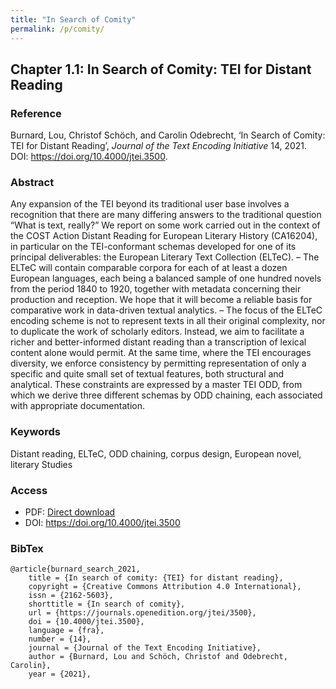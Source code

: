 ```yaml
---
title: "In Search of Comity"
permalink: /p/comity/
---
```


## Chapter 1.1: In Search of Comity: TEI for Distant Reading

### Reference

Burnard, Lou, Christof Schöch, and Carolin Odebrecht, ‘In Search of Comity: TEI for Distant Reading’, _Journal of the Text Encoding Initiative_ 14, 2021. DOI: https://doi.org/10.4000/jtei.3500.

### Abstract

Any expansion of the TEI beyond its traditional user base involves a recognition that there are many differing answers to the traditional question “What is text, really?” We report on some work carried out in the context of the COST Action Distant Reading for European Literary History (CA16204), in particular on the TEI-conformant schemas developed for one of its principal deliverables: the European Literary Text Collection (ELTeC). – The ELTeC will contain comparable corpora for each of at least a dozen European languages, each being a balanced sample of one hundred novels from the period 1840 to 1920, together with metadata concerning their production and reception. We hope that it will become a reliable basis for comparative work in data-driven textual analytics. – The focus of the ELTeC encoding scheme is not to represent texts in all their original complexity, nor to duplicate the work of scholarly editors. Instead, we aim to facilitate a richer and better-informed distant reading than a transcription of lexical content alone would permit. At the same time, where the TEI encourages diversity, we enforce consistency by permitting representation of only a specific and quite small set of textual features, both structural and analytical. These constraints are expressed by a master TEI ODD, from which we derive three different schemas by ODD chaining, each associated with appropriate documentation.

### Keywords

Distant reading, ELTeC, ODD chaining, corpus design, European novel, literary Studies

### Access

* PDF: [Direct download](https://github.com/distantreading/Compendium/raw/main/f/comity.pdf)
* DOI: https://doi.org/10.4000/jtei.3500


### BibTex

```
@article{burnard_search_2021,
	title = {In search of comity: {TEI} for distant reading},
	copyright = {Creative Commons Attribution 4.0 International},
	issn = {2162-5603},
	shorttitle = {In search of comity},
	url = {https://journals.openedition.org/jtei/3500},
	doi = {10.4000/jtei.3500},
	language = {fra},
	number = {14},
	journal = {Journal of the Text Encoding Initiative},
	author = {Burnard, Lou and Schöch, Christof and Odebrecht, Carolin},
	year = {2021},
```

<script src="https://bibbase.org/show?bib=https://github.com/distantreading/Compendium/raw/main/b/comity.bib&jsonp=1&fullnames=1&hidemenu=true"></script>
